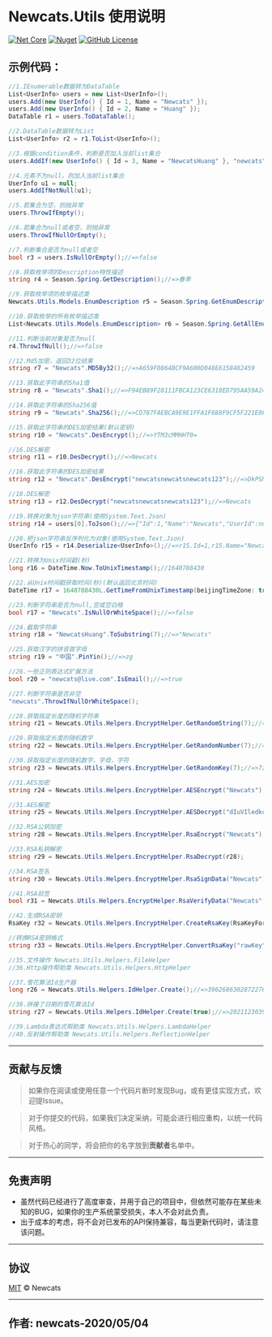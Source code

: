 # Newcats.Utils 使用说明

[![Net Core](https://img.shields.io/badge/.NET-6-brightgreen.svg?style=flat-square)](https://dotnet.microsoft.com/download)
[![Nuget](https://img.shields.io/static/v1?label=Nuget&message=1.0.8&color=blue)](https://www.nuget.org/packages/Newcats.Utils)
[![GitHub License](https://img.shields.io/badge/license-MIT-purple.svg?style=flat-square)](https://github.com/newcatshuang/Newcats.Infrastructure/blob/master/LICENSE)

## 示例代码：

```c#
//1.IEnumerable数据转为DataTable
List<UserInfo> users = new List<UserInfo>();
users.Add(new UserInfo() { Id = 1, Name = "Newcats" });
users.Add(new UserInfo() { Id = 2, Name = "Huang" });
DataTable r1 = users.ToDataTable();

//2.DataTable数据转为List
List<UserInfo> r2 = r1.ToList<UserInfo>();

//3.根据condition条件，判断是否加入当前list集合
users.AddIf(new UserInfo() { Id = 3, Name = "NewcatsHuang" }, "newcats".Length == 0);

//4.元素不为null，则加入当前list集合
UserInfo u1 = null;
users.AddIfNotNull(u1);

//5.若集合为空，则抛异常
users.ThrowIfEmpty();

//6.若集合为null或者空，则抛异常
users.ThrowIfNullOrEmpty();

//7.判断集合是否为null或者空
bool r3 = users.IsNullOrEmpty();//=>false

//8.获取枚举项的Description特性描述
string r4 = Season.Spring.GetDescription();//=>春季

//9.获取枚举项的枚举描述类
Newcats.Utils.Models.EnumDescription r5 = Season.Spring.GetEnumDescription();//=>r5.Value=0,r5.Name="Spring",r5.Description="春季"

//10.获取枚举的所有枚举描述类
List<Newcats.Utils.Models.EnumDescription> r6 = Season.Spring.GetAllEnumDescriptions();//=>r6[0].Value=1,r6[0].Name="Spring"...r6[1].Value=1,r6[2].Description="夏季"

//11.判断当前对象是否为null
r4.ThrowIfNull();//=>false

//12.Md5加密，返回32位结果
string r7 = "Newcats".MD5By32();//=>A659F0864BCF9A600D048E6158482459

//13.获取此字符串的Sha1值
string r8 = "Newcats".Sha1();//=>F94EB89F28111FBCA123CE6318ED795AA59A244E

//14.获取此字符串的Sha256值
string r9 = "Newcats".Sha256();//=>CD787FAEBCA9E9E1FFA1F688F9CF5F221E0F703022807CBFF1FA8AA685A7C678

//15.获取此字符串的DES加密结果(默认密钥)
string r10 = "Newcats".DesEncrypt();//=>YTM3cMMHHT0=

//16.DES解密
string r11 = r10.DesDecrypt();//=>Newcats

//16.获取此字符串的DES加密结果
string r12 = "Newcats".DesEncrypt("newcatsnewcatsnewcats123");//=>DkPSMnDuLRM=

//18.DES解密
string r13 = r12.DesDecrypt("newcatsnewcatsnewcats123");//=>Newcats

//19.转换对象为json字符串(使用System.Text.Json)
string r14 = users[0].ToJson();//=>{"Id":1,"Name":"Newcats","UserId":null,"JoinTime":"0001-01-01 00:00:00.000"}

//20.把json字符串反序列化为对象(使用System.Text.Json)
UserInfo r15 = r14.Deserialize<UserInfo>();//=>r15.Id=1,r15.Name="Newcats",r15.UserId=null,r15.JoinTime=0001-01-01 00:00:00.000

//21.转换为Unix时间戳(秒)
long r16 = DateTime.Now.ToUnixTimestamp();//1640788430

//22.从Unix时间戳获取时间(秒)(默认返回北京时间)
DateTime r17 = 1640788430L.GetTimeFromUnixTimestamp(beijingTimeZone: true);

//23.判断字符串是否为null,空或空白格
bool r17 = "Newcats".IsNullOrWhiteSpace();//=>false

//24.截取字符串
string r18 = "NewcatsHuang".ToSubstring(7);//=>"Newcats"

//25.获取汉字的拼音首字母
string r19 = "中国".PinYin();//=>zg

//26.一些正则表达式扩展方法
bool r20 = "newcats@live.com".IsEmail();//=>true

//27.判断字符串是否非空
"newcats".ThrowIfNullOrWhiteSpace();

//28.获取指定长度的随机字符串
string r21 = Newcats.Utils.Helpers.EncryptHelper.GetRandomString(7);//=>iPWs3Nz

//29.获取指定长度的随机数字
string r22 = Newcats.Utils.Helpers.EncryptHelper.GetRandomNumber(7);//=>8699505

//30.获取指定长度的随机数字，字母，字符
string r23 = Newcats.Utils.Helpers.EncryptHelper.GetRandomKey(7);//=>7z|DGki

//31.AES加密
string r24 = Newcats.Utils.Helpers.EncryptHelper.AESEncrypt("Newcats");//=>dIuVIledkcP0Ron1gwBdCA==

//31.AES解密
string r25 = Newcats.Utils.Helpers.EncryptHelper.AESDecrypt("dIuVIledkcP0Ron1gwBdCA==");//=>Newcats

//32.RSA公钥加密
string r28 = Newcats.Utils.Helpers.EncryptHelper.RsaEncrypt("Newcats");

//33.RSA私钥解密
string r29 = Newcats.Utils.Helpers.EncryptHelper.RsaDecrypt(r28);

//34.RSA签名
string r30 = Newcats.Utils.Helpers.EncryptHelper.RsaSignData("Newcats");

//41.RSA验签
bool r31 = Newcats.Utils.Helpers.EncryptHelper.RsaVerifyData("Newcats", r30);//=>bool

//42.生成RSA密钥
RsaKey r32 = Newcats.Utils.Helpers.EncryptHelper.CreateRsaKey(RsaKeyFormatEnum.Pkcs8, 4096, true);

//转换RSA密钥格式
string r33 = Newcats.Utils.Helpers.EncryptHelper.ConvertRsaKey("rawKey", RsaKeyFormatEnum.Pkcs1, RsaKeyFormatEnum.Pkcs8);

//35.文件操作 Newcats.Utils.Helpers.FileHelper
//36.Http操作帮助类 Newcats.Utils.Helpers.HttpHelper

//37.雪花算法Id生产器
long r26 = Newcats.Utils.Helpers.IdHelper.Create();//=>3962686302872276996

//38.拼接了日期的雪花算法Id
string r27 = Newcats.Utils.Helpers.IdHelper.Create(true);//=>202112303962686561048465409

//39.Lambda表达式帮助类 Newcats.Utils.Helpers.LambdaHelper
//40.反射操作帮助类 Newcats.Utils.Helpers.ReflectionHelper
```

---

## 贡献与反馈

> 如果你在阅读或使用任意一个代码片断时发现Bug，或有更佳实现方式，欢迎提Issue。 

> 对于你提交的代码，如果我们决定采纳，可能会进行相应重构，以统一代码风格。 

> 对于热心的同学，将会把你的名字放到**贡献者**名单中。  

---

## 免责声明

* 虽然代码已经进行了高度审查，并用于自己的项目中，但依然可能存在某些未知的BUG，如果你的生产系统蒙受损失，本人不会对此负责。
* 出于成本的考虑，将不会对已发布的API保持兼容，每当更新代码时，请注意该问题。

---

## 协议
[MIT](https://github.com/newcatshuang/Newcats.Infrastructure/blob/master/LICENSE) © Newcats

---

## 作者: newcats-2020/05/04
